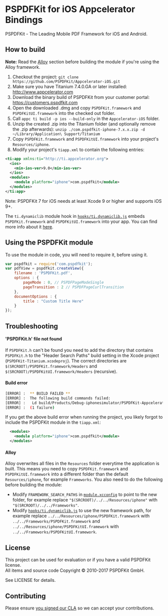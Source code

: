 PSPDFKit for iOS Appcelerator Bindings
======================================

PSPDFKit - The Leading Mobile PDF Framework for iOS and Android.

## How to build

**Note:** Read the [Alloy](#alloy) section before building the module if you're using the Alloy framework.

1. Checkout the project: `git clone https://github.com/PSPDFKit/Appcelerator-iOS.git`
2. Make sure you have Titanium 7.4.0.GA or later installed: http://www.appcelerator.com
3. Download the binary build of PSPDFKit from your customer portal: https://customers.pspdfkit.com
4. Open the downloaded .dmg and copy `PSPDFKit.framework` and `PSPDFKitUI.framework` into the checked out folder.
5. Call `appc ti build -p ios --build-only` in the `Appcelerator-iOS` folder.
6. Unzip the created .zip into the Titanium folder (and optionally remove the .zip afterwards): 
`unzip ./com.pspdfkit-iphone-7.x.x.zip -d ~/Library/Application\ Support/Titanium`
7. Copy `PSPDFKit.framework` and `PSPDFKitUI.framework` into your project's `Resources/iphone`.
8. Modify your project's `tiapp.xml` to contain the following entries:

```xml
<ti:app xmlns:ti="http://ti.appcelerator.org">
  <ios>
    <min-ios-ver>9.0</min-ios-ver>
  </ios>
  <modules>
    <module platform="iphone">com.pspdfkit</module>
  </modules>
</ti:app>
```

Note: PSPDFKit 7 for iOS needs at least Xcode 9 or higher and supports iOS 9+.

The `ti.dynamiclib` module hook in [`hooks/ti.dynamiclib.js`](hooks/ti.dynamiclib.js) embeds `PSPDFKit.framework` and `PSPDFKitUI.framework` into your app. 
You can find more info about it [here](https://jira.appcelerator.org/browse/TIMOB-20557).

## Using the PSPDFKit module

To use the module in code, you will need to require it, before using it.

```js
var pspdfkit = require('com.pspdfkit');
var pdfView = pspdfkit.createView({
    filename : 'PSPDFKit.pdf',
    options : {
        pageMode : 0, // PSPDFPageModeSingle
        pageTransition : 2 // PSPDFPageCurlTransition
    },
    documentOptions : {
        title : "Custom Title Here"
    }
});
```

## Troubleshooting

#### 'PSPDFKit.h' file not found

If `PSPDFKit.h` can't be found you need to add the directory that contains `PSPDFKit.h` to the "Header Search Paths" build setting in the Xcode project (`PSPDFKit-Titanium.xcodeproj`). The correct directories are `$(SRCROOT)/PSPDFKit.framework/Headers` and `$(SRCROOT)/PSPDFKitUI.framework/Headers` (recursive).

#### Build error

```bash
[ERROR] :  ** BUILD FAILED **
[ERROR] :  The following build commands failed:
[ERROR] :   Ld build/Products/Debug-iphonesimulator/PSPDFKit-Appcelerator.app/PSPDFKit-Appcelerator normal x86_64
[ERROR] :  (1 failure)
```

If you get the above build error when running the project, you likely forgot to include the PSPDFKit module in the `tiapp.xml`:

```xml
  <modules>
    <module platform="iphone">com.pspdfkit</module>
  </modules>
```

#### Alloy

Alloy overwrites all files in the `Resources` folder everytime the application is built. This means you need to copy `PSPDFKit.framework` and `PSPDFKitUI.framework` into a different folder than the default `Resources/iphone`, for example `Frameworks`. You also need to do the following before building the module:

* Modify `FRAMEWORK_SEARCH_PATHS` in [`module.xcconfig`](module.xcconfig) to point to the new folder, for example replace `"$(SRCROOT)/../../Resources/iphone"` with `"$(SRCROOT)/../../Frameworks"`.
* Modify [`hooks/ti.dynamiclib.js`](hooks/ti.dynamiclib.js) to use the new framework path, for example replace `../../Resources/iphone/PSPDFKit.framework` with `../../Frameworks/PSPDFKit.framework` and `../../Resources/iphone/PSPDFKitUI.framework` with `../../Frameworks/PSPDFKitUI.framework`.

## License

This project can be used for evaluation or if you have a valid PSPDFKit license.  
All items and source code Copyright © 2010-2017 PSPDFKit GmbH.

See LICENSE for details.

## Contributing
  
Please ensure [you signed our CLA](https://pspdfkit.com/guides/web/current/miscellaneous/contributing/) so we can accept your contributions.
